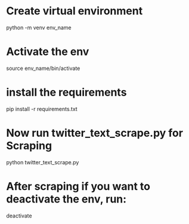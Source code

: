 # Create virtual environment
python -m venv env_name
# Activate the env
source env_name/bin/activate
# install the requirements
pip install -r requirements.txt

# Now run twitter_text_scrape.py for Scraping
python twitter_text_scrape.py

# After scraping if you want to deactivate the env, run:
deactivate
